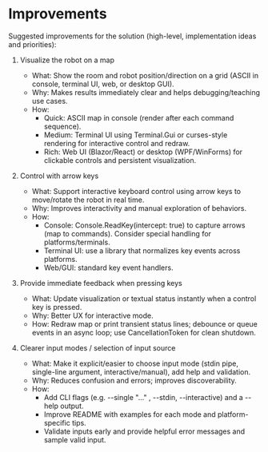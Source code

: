 # Improvements

Suggested improvements for the solution (high-level, implementation ideas and priorities):

1) Visualize the robot on a map
   - What: Show the room and robot position/direction on a grid (ASCII in console, terminal UI, web, or desktop GUI).
   - Why: Makes results immediately clear and helps debugging/teaching use cases.
   - How: 
     - Quick: ASCII map in console (render after each command sequence).
     - Medium: Terminal UI using Terminal.Gui or curses-style rendering for interactive control and redraw.
     - Rich: Web UI (Blazor/React) or desktop (WPF/WinForms) for clickable controls and persistent visualization.

2) Control with arrow keys
   - What: Support interactive keyboard control using arrow keys to move/rotate the robot in real time.
   - Why: Improves interactivity and manual exploration of behaviors.
   - How:
     - Console: Console.ReadKey(intercept: true) to capture arrows (map to commands). Consider special handling for platforms/terminals.
     - Terminal UI: use a library that normalizes key events across platforms.
     - Web/GUI: standard key event handlers.

3) Provide immediate feedback when pressing keys
   - What: Update visualization or textual status instantly when a control key is pressed.
   - Why: Better UX for interactive mode.
   - How: Redraw map or print transient status lines; debounce or queue events in an async loop; use CancellationToken for clean shutdown.

4) Clearer input modes / selection of input source
   - What: Make it explicit/easier to choose input mode (stdin pipe, single-line argument, interactive/manual), add help and validation.
   - Why: Reduces confusion and errors; improves discoverability.
   - How:
     - Add CLI flags (e.g. --single "..." , --stdin, --interactive) and a --help output.
     - Improve README with examples for each mode and platform-specific tips.
     - Validate inputs early and provide helpful error messages and sample valid input.